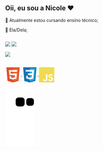 ## Oii, eu sou a Nicole ♥️


 🌈 Atualmente estou cursando ensino técnico;
 
 🌈 Ela/Dela;

##

<div>

   <a href="https://www.instagram.com/lunaryeclipse_"><img src="https://img.shields.io/badge/Instagram-E4405F?style=for-the-badge&logo=instagram&logoColor=white" target="_blank"></a>
  <a href="mailto:nicole.m.espindola@gmail.com"><img src="https://img.shields.io/badge/Gmail-D14836?style=for-the-badge&logo=gmail&logoColor=white" target="_blank"></a>
     
</div>



<div>
  
  <a href="https://github.com/Nicole-Marinho-Espindola">
  
<!--   <img height="180em" src="https://github-readme-stats.vercel.app/api/top-langs/?username=Nicole-Marinho-Espindola&layout=compact&langs_count=7&theme=omni"/> -->
    
  <img height="180em" src="https://github-readme-stats.vercel.app/api?username=Nicole-Marinho-Espindola&show_icons=true&theme=omni&include_all_commits=true&count_private=true"/>
  
</div>
  
##
 
<div>
    <img align="center" alt="HTML" height="50" width="50" src="https://raw.githubusercontent.com/devicons/devicon/master/icons/html5/html5-original.svg">
    <img align="center" alt="CSS" height="50" width="50" src="https://raw.githubusercontent.com/devicons/devicon/master/icons/css3/css3-original.svg">
    <img align="center" alt="Javascript" height="50" width="50" src="https://raw.githubusercontent.com/devicons/devicon/master/icons/javascript/javascript-plain.svg">
 
  ![Snake animation](https://github.com/Nicole-Marinho-Espindola/Nicole-Marinho-Espindola/blob/output/github-contribution-grid-snake.svg)
 
</div>

